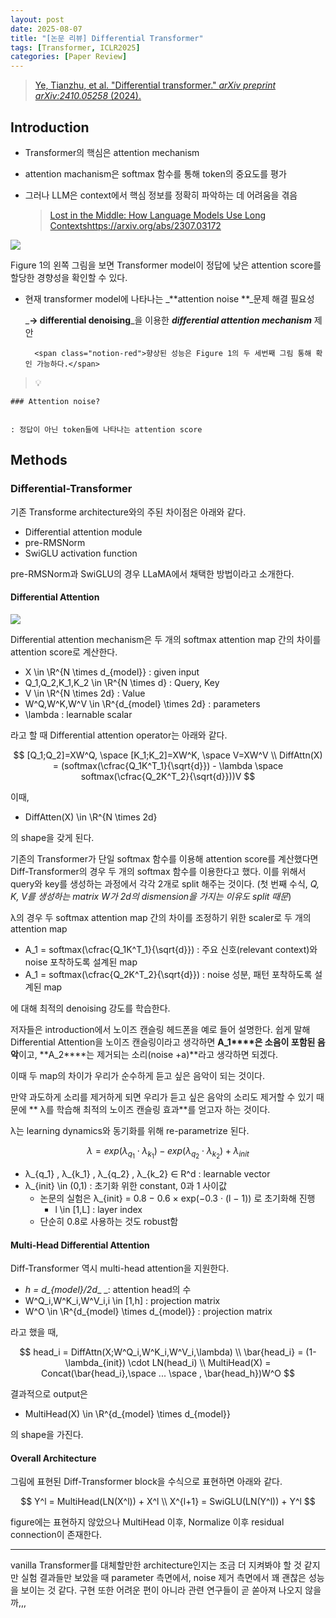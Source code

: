 ```yaml
---
layout: post
date: 2025-08-07
title: "[논문 리뷰] Differential Transformer"
tags: [Transformer, ICLR2025]
categories: [Paper Review]
---
```


> [Ye, Tianzhu, et al. "Differential transformer." ](https://arxiv.org/abs/2410.05258)[_arXiv preprint arXiv:2410.05258_](https://arxiv.org/abs/2410.05258)[ (2024).](https://arxiv.org/abs/2410.05258)



## Introduction

- Transformer의 핵심은 attention mechanism
- attention machanism은 softmax 함수를 통해 token의 중요도를 평가
- 그러나 LLM은 context에서 핵심 정보를 정확히 파악하는 데 어려움을 겪음

	> [Lost in the Middle: How Language Models Use Long Contextshttps://arxiv.org/abs/2307.03172](https://arxiv.org/abs/2307.03172)


![](https://prod-files-secure.s3.us-west-2.amazonaws.com/542b861c-36a8-4051-84e5-8804b6728dba/9083ea56-691a-4752-ae26-47f403431ac8/image.png?X-Amz-Algorithm=AWS4-HMAC-SHA256&X-Amz-Content-Sha256=UNSIGNED-PAYLOAD&X-Amz-Credential=ASIAZI2LB4667OHVXLQJ%2F20250902%2Fus-west-2%2Fs3%2Faws4_request&X-Amz-Date=20250902T132157Z&X-Amz-Expires=3600&X-Amz-Security-Token=IQoJb3JpZ2luX2VjEMT%2F%2F%2F%2F%2F%2F%2F%2F%2F%2FwEaCXVzLXdlc3QtMiJHMEUCIQCyc7JEuMAosj8MFtVhx5Qfm4miihmavfwaCpaiug1b4AIgcybPAnNW6%2BiKjrwVf%2BLXQHqC3mnOqq4%2BnP%2Bjw0T7oSAq%2FwMILRAAGgw2Mzc0MjMxODM4MDUiDMaxegYFixhMHCht9CrcA5JaAEwlBXxoOEH4JE6AQK671AQ0wpW%2Brz6Q933kqBADW9N%2FGqfEL7jveN%2BrxD3kMwd9jC74BYlgadzdFAeIdvQrutM4D7TLqv1AndQXSzwmg7nPgokL5Gc409fQ0tMiPJ3Qgoygzbho6Q3IX5bHzwCc715FIG%2BOefuyE3zNIzpD%2B5%2FUamRIFXU0gK9d0TOs2xP8Pe9LMORw0Fv1xa9QaYsOFczUrjbYcgxCHds1%2FFmg6zOvmmu2xGECdSXVEOSVur2msVfClMBk5CPd1D%2FaqcdSKXwVPVsfsvFk6MNDdBfj3Lq4Ub5xx7nwJEd8Q1qicqLESl26WI7fu5TN5J07lLHWC7DrDqgEzbCQYxm6osUPZv8i4ZXtjDdu68hKM8w3n4iXlDqCebDGxMiwxup%2BJwUPZYc7ccWrxcfKMpidMkJZP%2BFzFZzPB%2FQasQCWw77qjAcT5FHWXEYgSC9ceVRh3gZ130MHP0a4gM%2FMi9WG14Xe4L5tM3Nw9zxmAFu%2BsBYNVGCgSy5gpXe55yfQ%2Bys9L5OKWSApDC0cXoUr8dw5sjhjq2Z1ER5A8xW3Q1uNCVtzCTFp%2BzjpEHcOzjkRegs52HQKXhwk%2Fyl4JAyZrheVlIKszhUgNH4JGicmTtxGML3A28UGOqUB7AkFD3UePU8%2Fm4MjDgJRVvycF6YjovFeOZjrufbfNyXjvczRqNmBquycwiqybxEd8Ftx1jZLg%2FMNbPBpmAWUcYPyMvP2gBaiW%2FfReRpJWjI0OD%2BmN25cYqc0ctfZlM3UltxLtjKXGx8FsnU3qqdss3BAAgEHlZgk%2FirHsHdAfqumZ4mHSGzmRfGq9N7lS%2FOz5Wq9BWyj4kyo71MrmvZpKbjgq9IY&X-Amz-Signature=a43c8b7771ed260723ce7f1a04e20c1866b0b979acc6ef6e6fb244374447f320&X-Amz-SignedHeaders=host&x-amz-checksum-mode=ENABLED&x-id=GetObject)


Figure 1의 왼쪽 그림을 보면 Transformer model이 정답에 낮은 attention score를 할당한 경향성을 확인할 수 있다.

- 현재 transformer model에 나타나는 _**attention noise **_문제 해결 필요성

	_**→ differential denoising**_을 이용한 _**differential attention mechanism**_ 제안


		<span class="notion-red">향상된 성능은 Figure 1의 두 세번째 그림 통해 확인 가능하다.</span>


> 💡 


	### Attention noise?


	: 정답이 아닌 token들에 나타나는 attention score



## Methods



### Differential-Transformer


기존 Transforme architecture와의 주된 차이점은 아래와 같다.

- Differential attention module
- pre-RMSNorm
- SwiGLU activation function

pre-RMSNorm과 SwiGLU의 경우 LLaMA에서 채택한 방법이라고 소개한다.



#### Differential Attention


![](https://prod-files-secure.s3.us-west-2.amazonaws.com/542b861c-36a8-4051-84e5-8804b6728dba/116d70b2-1963-4810-9167-f4c7d8a06e8f/image.png?X-Amz-Algorithm=AWS4-HMAC-SHA256&X-Amz-Content-Sha256=UNSIGNED-PAYLOAD&X-Amz-Credential=ASIAZI2LB4667OHVXLQJ%2F20250902%2Fus-west-2%2Fs3%2Faws4_request&X-Amz-Date=20250902T132157Z&X-Amz-Expires=3600&X-Amz-Security-Token=IQoJb3JpZ2luX2VjEMT%2F%2F%2F%2F%2F%2F%2F%2F%2F%2FwEaCXVzLXdlc3QtMiJHMEUCIQCyc7JEuMAosj8MFtVhx5Qfm4miihmavfwaCpaiug1b4AIgcybPAnNW6%2BiKjrwVf%2BLXQHqC3mnOqq4%2BnP%2Bjw0T7oSAq%2FwMILRAAGgw2Mzc0MjMxODM4MDUiDMaxegYFixhMHCht9CrcA5JaAEwlBXxoOEH4JE6AQK671AQ0wpW%2Brz6Q933kqBADW9N%2FGqfEL7jveN%2BrxD3kMwd9jC74BYlgadzdFAeIdvQrutM4D7TLqv1AndQXSzwmg7nPgokL5Gc409fQ0tMiPJ3Qgoygzbho6Q3IX5bHzwCc715FIG%2BOefuyE3zNIzpD%2B5%2FUamRIFXU0gK9d0TOs2xP8Pe9LMORw0Fv1xa9QaYsOFczUrjbYcgxCHds1%2FFmg6zOvmmu2xGECdSXVEOSVur2msVfClMBk5CPd1D%2FaqcdSKXwVPVsfsvFk6MNDdBfj3Lq4Ub5xx7nwJEd8Q1qicqLESl26WI7fu5TN5J07lLHWC7DrDqgEzbCQYxm6osUPZv8i4ZXtjDdu68hKM8w3n4iXlDqCebDGxMiwxup%2BJwUPZYc7ccWrxcfKMpidMkJZP%2BFzFZzPB%2FQasQCWw77qjAcT5FHWXEYgSC9ceVRh3gZ130MHP0a4gM%2FMi9WG14Xe4L5tM3Nw9zxmAFu%2BsBYNVGCgSy5gpXe55yfQ%2Bys9L5OKWSApDC0cXoUr8dw5sjhjq2Z1ER5A8xW3Q1uNCVtzCTFp%2BzjpEHcOzjkRegs52HQKXhwk%2Fyl4JAyZrheVlIKszhUgNH4JGicmTtxGML3A28UGOqUB7AkFD3UePU8%2Fm4MjDgJRVvycF6YjovFeOZjrufbfNyXjvczRqNmBquycwiqybxEd8Ftx1jZLg%2FMNbPBpmAWUcYPyMvP2gBaiW%2FfReRpJWjI0OD%2BmN25cYqc0ctfZlM3UltxLtjKXGx8FsnU3qqdss3BAAgEHlZgk%2FirHsHdAfqumZ4mHSGzmRfGq9N7lS%2FOz5Wq9BWyj4kyo71MrmvZpKbjgq9IY&X-Amz-Signature=b66a24c72fa6c2b40c87faa35195ad5b9404e0f5953a80244cb82ada4dd4758e&X-Amz-SignedHeaders=host&x-amz-checksum-mode=ENABLED&x-id=GetObject)


Differential attention mechanism은 두 개의 softmax attention map 간의 차이를 attention score로 계산한다.

- X \in \R^{N \times d\_{model}} : given input
- Q\_1,Q\_2,K\_1,K\_2 \in \R^{N \times d} : Query, Key
- V \in \R^{N \times 2d} : Value
- W^Q,W^K,W^V \in \R^{d\_{model} \times 2d} : parameters
- \lambda : learnable scalar

라고 할 때 Differential attention operator는 아래와 같다.


$$
[Q_1;Q_2]=XW^Q, \space [K_1;K_2]=XW^K, \space V=XW^V \\
DiffAttn(X) = (softmax(\cfrac{Q_1K^T_1}{\sqrt{d}}) - \lambda \space softmax(\cfrac{Q_2K^T_2}{\sqrt{d}}))V
$$


이때,

- DiffAtten(X) \in \R^{N \times 2d}

의 shape을 갖게 된다.


기존의 Transformer가 단일 softmax 함수를 이용해 attention score를 계산했다면 Diff-Transformer의 경우 두 개의 softmax 함수를 이용한다고 했다. 이를 위해서 query와 key를 생성하는 과정에서 각각 2개로 split 해주는 것이다. <span class="notion-red">(첫 번째 수식, </span><span class="notion-red">_Q, K, V를 생성하는 matrix W가 2d의 dismension을 가지는 이유도 split 때문_</span><span class="notion-red">)</span>


 λ의 경우 두 softmax attention map 간의 차이를 조정하기 위한 scaler로 두 개의 attention map

- A\_1 = softmax(\cfrac{Q\_1K^T\_1}{\sqrt{d}}) : 주요 신호(relevant context)와 noise 포착하도록 설계된 map
- A\_1 = softmax(\cfrac{Q\_2K^T\_2}{\sqrt{d}}) : noise 성분, 패턴 포착하도록 설계된 map 

에 대해 최적의 denoising 강도를 학습한다.


저자들은 introduction에서 노이즈 캔슬링 헤드폰을 예로 들어 설명한다. 쉽게 말해 Differential Attention을 노이즈 캔슬링이라고 생각하면 **A\_1****은 소음이 포함된 음악**이고, **A\_2****는 제거되는 소리(noise +a)**라고 생각하면 되겠다. 


이때 두 map의 차이가 우리가 순수하게 듣고 싶은 음악이 되는 것이다. 


만약 과도하게 소리를 제거하게 되면 우리가 듣고 싶은 음악의 소리도 제거할 수 있기 때문에 ** λ를 학습해 최적의 노이즈 캔슬링 효과**를 얻고자 하는 것이다.


λ는 learning dynamics와 동기화를 위해 re-parametrize 된다.


$$
\lambda = exp(\lambda_{q_1} \cdot \lambda_{k_1}) - exp(\lambda_{q_2} \cdot \lambda_{k_2}) + \lambda_{init}
$$

- λ\_{q\_1} , λ\_{k\_1} , λ\_{q\_2} , λ\_{k\_2} ∈ R^d : learnable vector
- λ\_{init} \in (0,1) : 초기화 위한 constant, 0과 1 사이값
	- 논문의 실험은 λ\_{init} = 0.8 − 0.6 × exp(−0.3 · (l − 1)) 로 초기화해 진행
		- l \in [1,L] : layer index
	- 단순히 0.8로 사용하는 것도 robust함


#### **Multi-Head Differential Attention**


Diff-Transformer 역시 multi-head attention을 지원한다.

- _h = d\_{model}/2d__ _: attention head의 수
- W^Q\_i,W^K\_i,W^V\_i,i \in [1,h] : projection matrix
- W^O \in \R^{d\_{model} \times d\_{model}} : projection matrix

라고 했을 때,


$$
head_i = DiffAttn(X;W^Q_i,W^K_i,W^V_i,\lambda) \\
\bar{head_i} = (1-\lambda_{init}) \cdot LN(head_i) \\
MultiHead(X) = Concat(\bar{head_i},\space ... \space , \bar{head_h})W^O
$$


결과적으로 output은

- MultiHead(X) \in \R^{d\_{model} \times d\_{model}}

의 shape을 가진다.



#### Overall Architecture


그림에 표현된 Diff-Transformer block을 수식으로 표현하면 아래와 같다.


$$
Y^l = MultiHead(LN(X^l)) + X^l \\
X^{l+1} = SwiGLU(LN(Y^l)) + Y^l
$$


figure에는 표현하지 않았으나 MultiHead 이후, Normalize 이후 residual connection이 존재한다.


---


vanilla Transformer를 대체할만한 architecture인지는 조금 더 지켜봐야 할 것 같지만 실험 결과들만 보았을 때 parameter 측면에서, noise 제거 측면에서 꽤 괜찮은 성능을 보이는 것 같다. 구현 또한 어려운 편이 아니라 관련 연구들이 곧 쏟아져 나오지 않을까,,,

